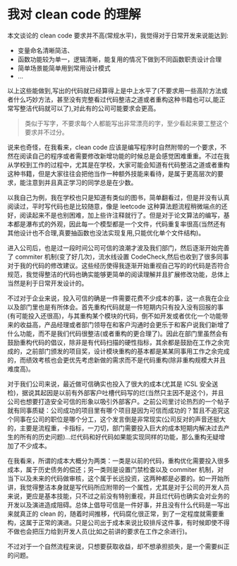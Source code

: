 # 我对 clean code 的理解

本文谈论的 clean code 要求并不高(常规水平)，我觉得对于日常开发来说能达到:

- 变量命名清晰简洁、
- 函数功能较为单一，逻辑清晰，能复用的情况下做到不同函数职责设计合理
- 简单场景能简单用到常用设计模式
- ...

以上这些能做到,写出的代码就已经算得上是中上水平了(不要求用一些高阶方法或者什么巧妙方法，甚至没有完整看过代码整洁之道或者重构这种书籍也可以,能正常写整洁代码就可以了),对此有的公司可能要求会更高。

> 类似于写字，不要求每个人都能写出非常漂亮的字，至少看起来要工整这个要求并不过分。

说来也奇怪，在我看来，clean code 应该是编写程序时自然附带的一个要求，不然在阅读自己的程序或者需要修改新增功能的时候总是会感觉困难重重。不过在我从学校到工作的过程中，尤其是在学校，大家可能会知道有代码整洁之道或者重构这种书籍，但是大家往往会把他当作一种额外技能来看待，是属于更高层次的要求，能注意到并且真正学习的同学总是在少数。

以我自己为例，我在学校也只是知道有类似的图书，简单翻看过，但是并没有认真阅读过，平时写代码也是比较随意，像是 leetcode 这种算法题流程稍微端点的还好，阅读起来不是也别困难，加上些许注释就行了。但是对于论文算法的编写，基本都是瀑布式的外观，因此每一个模型都是一个文件，代码重复率很高(当然还有其他设计也不合理,真要抽函数也没法实现复用,只能优化单个文件结构)。

进入公司后，也是过一段时间公司可信的浪潮才波及我们部门，然后逐渐开始完善了 commiter 机制(变了好几次)，流水线设置 CodeCheck,然后也收到了很多同事对于我的代码的修改建议。这些经历使得我逐渐开始重视自己写的的代码是否符合规范，我觉得整洁的代码也确实能够更简单的阅读理解并且扩展修改功能，总体上当然是利于日常开发设计的。

不过对于企业来说，投入可信的确是一件需要花费不少成本的事，这一点我在企业以及部门里也是有所体会。首先重构代码就是一件短期内只有投入没有回报的事(有可能投入还很高)，与其重构某个模块的代码，倒不如开发或者优化一个功能带来的收益高，产品经理或者部门领导在和客户沟通时会更乐于和客户说我们新增了什么功能，而不是我们代码很整洁(或者重构的更合理了)。因此在部门里虽然会有鼓励重构代码的倡议，除非是有代码扫描的硬性指标，其余都是鼓励在工作之余完成的，之前部门颁发的项目奖，设计模块重构的基本都是某某同事用工作之余完成的，而绩效考核也会更优先考虑新做的需求而不是代码重构(除非重构规模大并且难度高)。

对于我们公司来说，最近做可信确实也投入了很大的成本(尤其是 ICSL 安全送检)，据说其起因是以前有外部客户吐槽代码写的烂(当然只主因不是这个)，并且公司也想要打造安全可信的形象以吸引外部客户。之前公司里讨论热烈的一个帖子就有同事质疑：公司成功的项目里有哪个项目是因为可信而成功的？暂且不追究这个同事在公司的职位是哪个分工，这个发言倒是非常现实(公司反对的声音还挺大的，主要是流程重，卡指标，一刀切，部门需要投入巨大的成本短期内解决过去产生的所有的历史问题)...烂代码和好代码如果能实现同样的功能，那么重构无疑增加了不少成本。

在我看来，所谓的成本大概分为两类：一类是以前的代码，重构优化需要投入很多成本，属于历史债务的偿还；另一类则是设置门禁检查以及 commiter 机制，对当下以及未来的代码做审核，这个属于长远投资，这两种都是必要的。如一开始所讲，我觉得整洁本身就是写代码所应附带的一个属性，尤其是对于公司的开发人员来说，更应是基本技能，只不过之前没有特别重视，并且烂代码也确实会对业务的开发以及演进造成阻碍。总体上倡导可信是一件好事，并且没有什么代码是一写出来就真正的 clean 的，随着时间推移，代码腐化很正常，到了一定程度就需要重构，这属于正常的演进。只是公司出于成本来说比较排斥这件事，有时候即使不得不做也会把压力给到开发人员(比如之前讲的要求在工作之余进行)。

不过对于一个自然流程来说，只想要获取收益，却不想承担损失，是一个需要纠正的问题。

